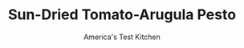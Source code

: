 ---
layout: ../../layouts/MarkdownPostLayout.astro
title: Sun-Dried Tomato-Arugula Pesto
author: America's Test Kitchen
pubDate: 2023-03-15
description: "When making this easy, delicious summer sauce, dont let the herbs get lost in the shuffle."
image_url: https://res.cloudinary.com/hksqkdlah/image/upload/ar_1:1,c_fill,dpr_2.0,f_auto,fl_lossy.progressive.strip_profile,g_faces:auto,q_auto:low,w_344/9317_sfs-5easypestos-11-cco
tags: ["Italian","Sauces","Condiments"]
calories: 1314
protein: 4
carbohydrates: 4
fats: 
fiber: 1
ingredients: ["3 , garlic cloves, unpeeled","1/4 cup, pine nuts","1 cup, baby arugula","1 cup, fresh parsley leaves","7 tablespoons, extra-virgin olive oil","1/4 cup, grated Parmesan cheese","1/2 cup, sun-dried tomatoes, rinsed, patted dry, and chopped coarse"]
serves: 6
time: "25 minutes"
instructions: ["Toast garlic in 10-inch skillet over medium heat, stirring occasionally, until fragrant and skins are just beginning to brown, about 5 minutes. Add pine nuts and continue to cook until garlic is spotty brown and nuts are golden, 2 to 3 minutes. When it is cool enough to handle, peel garlic.","Process garlic, nuts, arugula, parsley, oil, Parmesan, sun-dried tomatoes, and 1/2 teaspoon salt in food processor until smooth, scraping down bowl as needed, about 1 minute. Season with salt and pepper to taste. (Pesto can be covered with 1 tablespoon oil and refrigerated for up to 4 days or frozen for up to 1 month."]
nutrition: ["259 mg Potassium","100 mg Phosphorus","97 mg Calcium","1 mg Iron","31 mg Magnesium","102 mg Sodium","21 g Fat","13 g Monounsaturated","3 g Polyunsaturated","15 mg Vitamin C","4 mg Cholesterol","3 g Saturated","1 g Fiber","21 µg Folate (food)","2 g Sugars","179 µg Vitamin K","13 g Water","4 g Carbs","21 µg Folate equivalent (total)","4 g Protein","2 mg Vitamin E","58 µg Vitamin A","219 kcal Energy","1314 calories"]
notes: "Use medium-sized garlic cloves. Thoroughly dry the arugula leaves before processing them (as oil and water dont mix). You may associate pesto with pasta, but its also good in a sandwich, on fish, or stirred into soup."
---